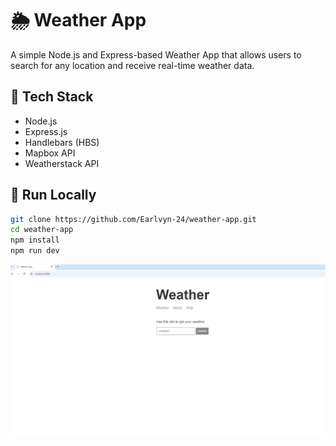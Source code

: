 # 🌦️ Weather App

A simple Node.js and Express-based Weather App that allows users to search for any location and receive real-time weather data.

## 🔧 Tech Stack
- Node.js
- Express.js
- Handlebars (HBS)
- Mapbox API
- Weatherstack API

## 🚀 Run Locally

```bash
git clone https://github.com/Earlvyn-24/weather-app.git
cd weather-app
npm install
npm run dev

```

![Weather App Preview](docs/preview.PNG)